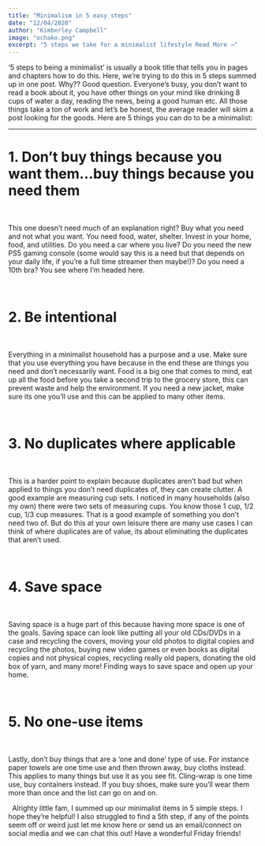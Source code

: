 ```yaml
---
title: "Minimalism in 5 easy steps"
date: "12/04/2020"
author: "Kimberley Campbell"
image: "ochako.png"
excerpt: "5 steps we take for a minimalist lifestyle Read More →"
---
```


‘5 steps to being a minimalist’ is usually a book title that tells you in pages and chapters how to do this. Here, we’re trying to do this in 5 steps summed up in one post. Why?? Good question. Everyone’s busy, you don’t want to read a book about it, you have other things on your mind like drinking 8 cups of water a day, reading the news, being a good human etc. All those things take a ton of work and let’s be honest, the average reader will skim a post looking for the goods. Here are 5 things you can do to be a minimalist:
&nbsp;

---

# 1. Don’t buy things because you want them…buy things because you need them

&nbsp;

This one doesn’t need much of an explanation right? Buy what you need and not what you want. You need food, water, shelter. Invest in your home, food, and utilities. Do you need a car where you live? Do you need the new PS5 gaming console (some would say this is a need but that depends on your daily life, if you’re a full time streamer then maybe!)? Do you need a 10th bra? You see where I’m headed here.

&nbsp;

# 2. Be intentional

&nbsp;

Everything in a minimalist household has a purpose and a use. Make sure that you use everything you have because in the end these are things you need and don’t necessarily want. Food is a big one that comes to mind, eat up all the food before you take a second trip to the grocery store, this can prevent waste and help the environment. If you need a new jacket, make sure its one you’ll use and this can be applied to many other items.

&nbsp;

# 3. No duplicates where applicable

&nbsp;

This is a harder point to explain because duplicates aren’t bad but when applied to things you don’t need duplicates of, they can create clutter. A good example are measuring cup sets. I noticed in many households (also my own) there were two sets of measuring cups. You know those 1 cup, 1/2 cup, 1/3 cup measures. That is a good example of something you don’t need two of. But do this at your own leisure there are many use cases I can think of where duplicates are of value, its about eliminating the duplicates that aren’t used.

&nbsp;

# 4. Save space

&nbsp;

Saving space is a huge part of this because having more space is one of the goals. Saving space can look like putting all your old CDs/DVDs in a case and recycling the covers, moving your old photos to digital copies and recycling the photos, buying new video games or even books as digital copies and not physical copies, recycling really old papers, donating the old box of yarn, and many more! Finding ways to save space and open up your home.

&nbsp;

# 5. No one-use items

&nbsp;

Lastly, don’t buy things that are a ‘one and done’ type of use. For instance paper towels are one time use and then thrown away, buy cloths instead. This applies to many things but use it as you see fit. Cling-wrap is one time use, buy containers instead. If you buy shoes, make sure you’ll wear them more than once and the list can go on and on.

&nbsp;
Alrighty little fam, I summed up our minimalist items in 5 simple steps. I hope they’re helpful! I also struggled to find a 5th step, if any of the points seem off or weird just let me know here or send us an email/connect on social media and we can chat this out! Have a wonderful Friday friends!
